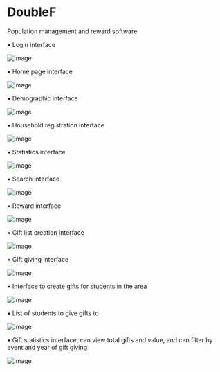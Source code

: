 # DoubleF
Population management and reward software

• Login interface

  ![image](https://github.com/user-attachments/assets/78d58729-783f-41d2-ad1c-d3d5a6279931)

• Home page interface

![image](https://github.com/user-attachments/assets/62d9fbdd-439d-4169-a3fa-54b1805c3f39)

• Demographic interface

![image](https://github.com/user-attachments/assets/c75c0e39-8ed1-48e8-9123-8550c6cfcd23)

• Household registration interface

![image](https://github.com/user-attachments/assets/9b7e9f59-ee4d-4a28-be5d-d84bcb304933)

• Statistics interface

![image](https://github.com/user-attachments/assets/a33a012a-c30c-497f-95d3-ca7059d176a5)

• Search interface

![image](https://github.com/user-attachments/assets/ce8f0126-6de9-4b36-89e0-337ee614c338)

• Reward interface

![image](https://github.com/user-attachments/assets/d1f476cb-dfc5-4d74-a111-14e78e473dff)

• Gift list creation interface

![image](https://github.com/user-attachments/assets/ee64490b-18c1-45a9-9007-9890f802640c)

• Gift giving interface

![image](https://github.com/user-attachments/assets/e3a7c702-5375-4059-8c01-4e14f1bb0a35)

• Interface to create gifts for students in the area

![image](https://github.com/user-attachments/assets/23eb5083-1b58-45e1-a94a-3780dfaf4319)

• List of students to give gifts to

![image](https://github.com/user-attachments/assets/22fcbc5c-ae6f-4e06-8e6a-c1791cfa5e1d)

• Gift statistics interface, can view total gifts and value, and can filter by event and year of gift giving

![image](https://github.com/user-attachments/assets/c9f05a9a-ecbf-46df-af97-78a12b63ff97)


